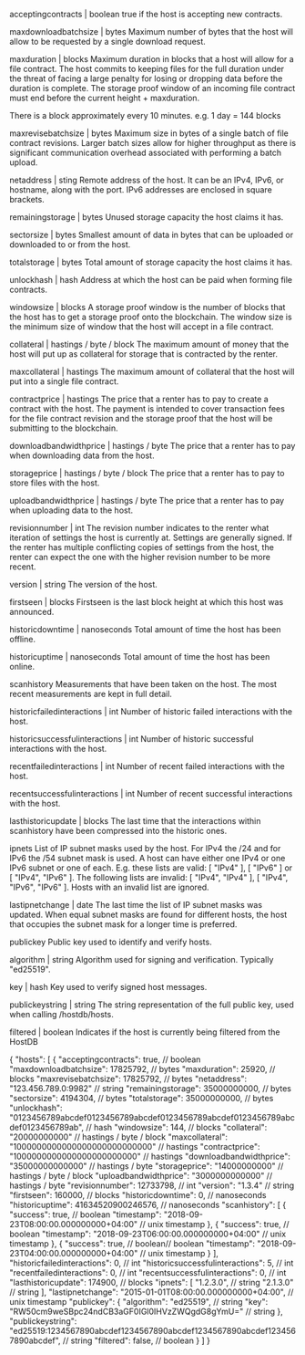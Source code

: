 acceptingcontracts | boolean
true if the host is accepting new contracts.

maxdownloadbatchsize | bytes
Maximum number of bytes that the host will allow to be requested by a single download request.

maxduration | blocks
Maximum duration in blocks that a host will allow for a file contract. The host commits to keeping files for the full duration under the threat of facing a large penalty for losing or dropping data before the duration is complete. The storage proof window of an incoming file contract must end before the current height + maxduration.

There is a block approximately every 10 minutes. e.g. 1 day = 144 blocks

maxrevisebatchsize | bytes
Maximum size in bytes of a single batch of file contract revisions. Larger batch sizes allow for higher throughput as there is significant communication overhead associated with performing a batch upload.

netaddress | sting Remote address of the host. It can be an IPv4, IPv6, or hostname, along with the port. IPv6 addresses are enclosed in square brackets.

remainingstorage | bytes
Unused storage capacity the host claims it has.

sectorsize | bytes
Smallest amount of data in bytes that can be uploaded or downloaded to or from the host.

totalstorage | bytes
Total amount of storage capacity the host claims it has.

unlockhash | hash Address at which the host can be paid when forming file contracts.

windowsize | blocks
A storage proof window is the number of blocks that the host has to get a storage proof onto the blockchain. The window size is the minimum size of window that the host will accept in a file contract.

collateral | hastings / byte / block
The maximum amount of money that the host will put up as collateral for storage that is contracted by the renter.

maxcollateral | hastings
The maximum amount of collateral that the host will put into a single file contract.

contractprice | hastings
The price that a renter has to pay to create a contract with the host. The payment is intended to cover transaction fees for the file contract revision and the storage proof that the host will be submitting to the blockchain.

downloadbandwidthprice | hastings / byte
The price that a renter has to pay when downloading data from the host.

storageprice | hastings / byte / block
The price that a renter has to pay to store files with the host.

uploadbandwidthprice | hastings / byte
The price that a renter has to pay when uploading data to the host.

revisionnumber | int The revision number indicates to the renter what iteration of settings the host is currently at. Settings are generally signed. If the renter has multiple conflicting copies of settings from the host, the renter can expect the one with the higher revision number to be more recent.

version | string The version of the host.

firstseen | blocks
Firstseen is the last block height at which this host was announced.

historicdowntime | nanoseconds Total amount of time the host has been offline.

historicuptime | nanoseconds
Total amount of time the host has been online.

scanhistory Measurements that have been taken on the host. The most recent measurements are kept in full detail.

historicfailedinteractions | int Number of historic failed interactions with the host.

historicsuccessfulinteractions | int Number of historic successful interactions with the host.

recentfailedinteractions | int
Number of recent failed interactions with the host.

recentsuccessfulinteractions | int Number of recent successful interactions with the host.

lasthistoricupdate | blocks
The last time that the interactions within scanhistory have been compressed into the historic ones.

ipnets
List of IP subnet masks used by the host. For IPv4 the /24 and for IPv6 the /54 subnet mask is used. A host can have either one IPv4 or one IPv6 subnet or one of each. E.g. these lists are valid: [ "IPv4" ], [ "IPv6" ] or [ "IPv4", "IPv6" ]. The following lists are invalid: [ "IPv4", "IPv4" ], [ "IPv4", "IPv6", "IPv6" ]. Hosts with an invalid list are ignored.

lastipnetchange | date
The last time the list of IP subnet masks was updated. When equal subnet masks are found for different hosts, the host that occupies the subnet mask for a longer time is preferred.

publickey Public key used to identify and verify hosts.

algorithm | string Algorithm used for signing and verification. Typically "ed25519".

key | hash Key used to verify signed host messages.

publickeystring | string The string representation of the full public key, used when calling /hostdb/hosts.

filtered | boolean Indicates if the host is currently being filtered from the HostDB


{
  "hosts": [
        {
      "acceptingcontracts":     true,                 // boolean
      "maxdownloadbatchsize":   17825792,             // bytes
      "maxduration":            25920,                // blocks
      "maxrevisebatchsize":     17825792,             // bytes
      "netaddress":             "123.456.789.0:9982"  // string 
      "remainingstorage":       35000000000,          // bytes
      "sectorsize":             4194304,              // bytes
      "totalstorage":           35000000000,          // bytes
      "unlockhash": "0123456789abcdef0123456789abcdef0123456789abcdef0123456789abcdef0123456789ab", // hash
      "windowsize":             144,                            // blocks
      "collateral":             "20000000000"                   // hastings / byte / block
      "maxcollateral":          "1000000000000000000000000000"  // hastings
      "contractprice":          "1000000000000000000000000"     // hastings
      "downloadbandwidthprice": "35000000000000"                // hastings / byte
      "storageprice":           "14000000000"                   // hastings / byte / block
      "uploadbandwidthprice":   "3000000000000"                 // hastings / byte
      "revisionnumber":         12733798,                       // int
      "version":                "1.3.4"                         // string
      "firstseen":              160000,                         // blocks
      "historicdowntime":       0,                              // nanoseconds
      "historicuptime":         41634520900246576,              // nanoseconds
      "scanhistory": [
        {
          "success": true,  // boolean
          "timestamp": "2018-09-23T08:00:00.000000000+04:00"  // unix timestamp
        },
        {
          "success": true,  // boolean
          "timestamp": "2018-09-23T06:00:00.000000000+04:00"  // unix timestamp
        },
        {
          "success": true,  // boolean// boolean
          "timestamp": "2018-09-23T04:00:00.000000000+04:00"  // unix timestamp
        }
      ],
      "historicfailedinteractions":     0,      // int
      "historicsuccessfulinteractions": 5,      // int
      "recentfailedinteractions":       0,      // int
      "recentsuccessfulinteractions":   0,      // int
      "lasthistoricupdate":             174900, // blocks
      "ipnets": [
        "1.2.3.0",  // string
        "2.1.3.0"   // string
      ],
      "lastipnetchange": "2015-01-01T08:00:00.000000000+04:00", // unix timestamp
      "publickey": {
        "algorithm": "ed25519", // string
        "key":       "RW50cm9weSBpc24ndCB3aGF0IGl0IHVzZWQgdG8gYmU=" // string
      },
      "publickeystring": "ed25519:1234567890abcdef1234567890abcdef1234567890abcdef1234567890abcdef",  // string
      "filtered": false, // boolean
    }
  ]
}
